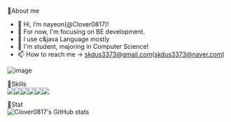 💪About me
- 👋 Hi, I’m nayeon(@Clover0817)!
- 👀 For now, I'm focusing on BE development.
- 🌱 I use c&java Language mostly
- 💞️ I'm student, majoring in Computer Science!
- 📫 How to reach me -> skdus3373@gmail.com(skdus3373@naver.com)

![image](https://user-images.githubusercontent.com/77714668/192198434-52ca6236-799e-44d5-b908-a38f2bed374e.png)

💪Skills
<br>
<img src="https://img.shields.io/badge/C-A8B9CC?style=flat-square&logo=C&logoColor=white"/><img src="https://img.shields.io/badge/JAVA-4B4B77?style=flat-square&logo=JAVA&logoColor=white"/><img src="https://img.shields.io/badge/Python-3776AB?style=flat-square&logo=Python&logoColor=white"/><img src="https://img.shields.io/badge/HTML5-E34F26?style=flat-square&logo=HTML5&logoColor=white"/><img src="https://img.shields.io/badge/CSS3-1572B6?style=flat-square&logo=CSS3&logoColor=white"/><img src="https://img.shields.io/badge/JavaScript-F7DF1E?style=flat-square&logo=JavaScript&logoColor=white"/>

💪Stat
<br>
![Clover0817's GitHub stats](https://github-readme-stats.vercel.app/api?username=Clover0817&show_icons=true&theme=radical)
